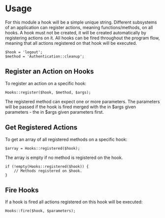 # Usage

For this module a hook will be a simple unique string. Different subsystems of an application can register actions, meaning functions/methods, on all hooks. A hook must not be created, it will be created automatically by registering actions on it. All hooks can be fired throughout the program flow, meaning that all actions registered on that hook will be executed.

	$hook = 'logout';
	$method = 'Authentication::cleanup';

## Register an Action on Hooks

To register an action on a specific hook:

	Hooks::register($hook, $method, $args);

The registered method can expect one or more parameters. The parameters will be passed if the hook is fired merged with the in $args given parameters - the in $args given parameters first.

## Get Registered Actions

To get an array of all registered methods on a specific hook:

	$array = Hooks::registered($hook);

The array is empty if no method is registered on the hook.

	if (!empty(Hooks::registered($hook)) {
		// Methods registered on $hook.
	}

## Fire Hooks

If a hook is fired all actions registered on this hook will be executed:

	Hooks::fire($hook, $parameters);
